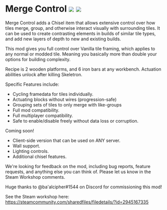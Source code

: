 
# Merge Control ![](https://img.shields.io/badge/mod%20loader-tModLoader-1976d2?style=for-the-badge&labelColor=0d1117&color=brightgreen) ![](https://img.shields.io/steam/downloads/2945167335?color=darkblue&label=Steam&logo=steam&logoColor=white&style=for-the-badge) 
Merge Control adds a Chisel item that allows extensive control over how tiles merge, group, and otherwise interact visually with surrounding tiles.
It can be used to create contrasting elements in builds of similar tile types, and add new layers of depth to new and existing builds.

This mod gives you full control over Vanilla tile framing, which applies to any normal or modded tile. Meaning you basically more than double your options for building complexity.

Recipe is 2 wooden platforms, and 6 iron bars at any workbench.
Actuation abilities unlock after killing Skeletron.


Specific Features include:
 - Cycling framedata for tiles individually.
 - Actuating blocks without wires (progression-safe)
 - Grouping sets of tiles to only merge with like-groups
 - Full mod compatibility.
 - Full multiplayer compatibility.
 - Safe to enable/disable freely without data loss or corruption.

Coming soon!
 - Client-side version that can be used on ANY server.
 - Wall support.
 - Lighting controls.
 - Additional chisel features.


We're looking for feedback on the mod, including bug reports, feature requests, and anything else you can think of.
Please let us know in the Steam Workshop comments.

Huge thanks to @ba'alcipher#1544 on Discord for commissioning this mod!

See the Steam workshop here: https://steamcommunity.com/sharedfiles/filedetails/?id=2945167335

